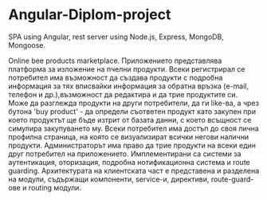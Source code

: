 # Angular-Diplom-project
SPA using Angular, rest server using Node.js, Express, MongoDB, Mongoose.

Online bee products marketplace.
Приложението представлява платформа за изложение на пчелни продукти. Всеки регистрирал се потребител има възможност да създава продукти с подробна информация за тях вписвайки информация за обратна връзка (e-mail, телефон и др.),възможност да редактира и да трие продуктите си. Може да разглежда продукти на други потребители, да ги like-ва, а чрез бутона 'buy product' - да определи съответен продукт като закупен при което продуктът ще бъде изтрит от базата данни, с което всъщност се симулира закупуването му. Всеки потребител има достъп до своя лична профилна страница, на която се визуализират всички негови налични продукти. Администраторът има право да трие продукти на всеки един друг потребител на приложението. Имплементирани са системи за аутентикация, оторизация, подробна нотификационна система и route guarding. Архитектурата на клиентската част е представена и разделена на модули, съдържащи компоненти, service-и, директиви, route-guard-ове и routing модули. 
